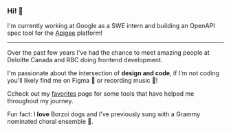 ### Hi! 👋

I'm currently working at Google as a SWE intern and building an OpenAPI spec tool for the [Apigee](https://cloud.google.com/apigee) platform!

---

Over the past few years I've had the chance to meet amazing people at Deloitte Canada and RBC doing frontend development. 

I'm passionate about the intersection of **design and code**, if I'm not coding you'll likely find me on Figma 📐 or recording music 🎵! 

Ccheck out my [favorites](https://omarflores.dev/favorites) page for some tools that have helped me throughout my journey.

Fun fact: I **love** Borzoi dogs and I've previously sung with a Grammy nominated choral ensemble 🎼.
